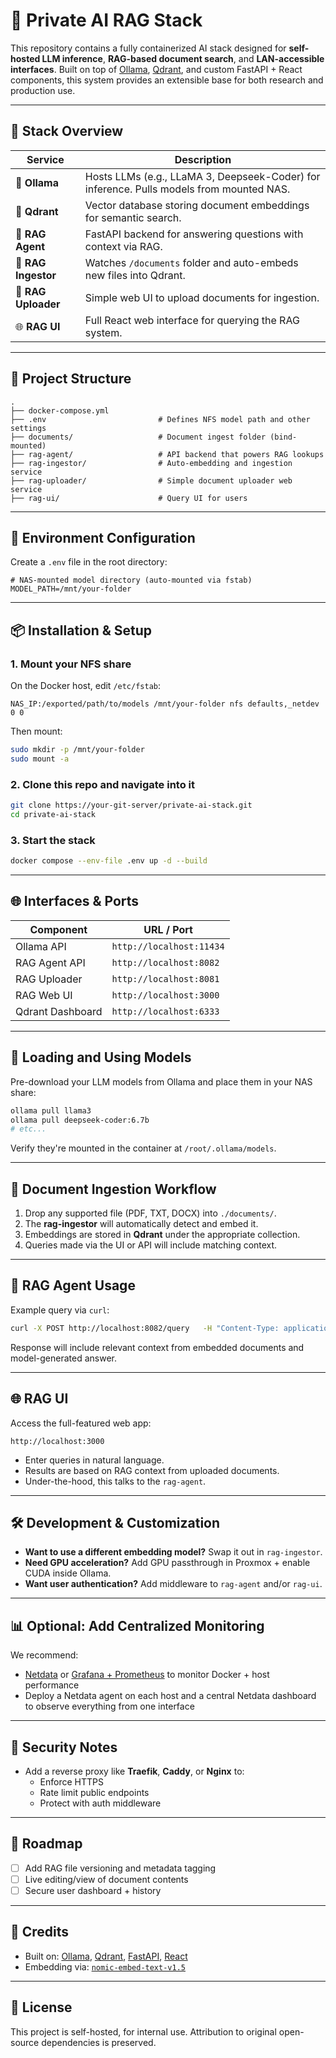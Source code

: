 # 🧠 Private AI RAG Stack

This repository contains a fully containerized AI stack designed for **self-hosted LLM inference**, **RAG-based document search**, and **LAN-accessible interfaces**. Built on top of [Ollama](https://ollama.com), [Qdrant](https://qdrant.tech), and custom FastAPI + React components, this system provides an extensible base for both research and production use.

---

## 🚀 Stack Overview

| Service       | Description                                                                 |
|---------------|-----------------------------------------------------------------------------|
| 🧠 **Ollama**        | Hosts LLMs (e.g., LLaMA 3, Deepseek-Coder) for inference. Pulls models from mounted NAS. |
| 🧱 **Qdrant**        | Vector database storing document embeddings for semantic search.       |
| 🤖 **RAG Agent**     | FastAPI backend for answering questions with context via RAG.         |
| 📄 **RAG Ingestor**  | Watches `/documents` folder and auto-embeds new files into Qdrant.    |
| 🧾 **RAG Uploader**  | Simple web UI to upload documents for ingestion.                      |
| 🌐 **RAG UI**        | Full React web interface for querying the RAG system.                 |

---

## 📁 Project Structure

```
.
├── docker-compose.yml
├── .env                         # Defines NFS model path and other settings
├── documents/                   # Document ingest folder (bind-mounted)
├── rag-agent/                   # API backend that powers RAG lookups
├── rag-ingestor/                # Auto-embedding and ingestion service
├── rag-uploader/                # Simple document uploader web service
├── rag-ui/                      # Query UI for users
```

---

## 🔧 Environment Configuration

Create a `.env` file in the root directory:

```env
# NAS-mounted model directory (auto-mounted via fstab)
MODEL_PATH=/mnt/your-folder
```

---

## 📦 Installation & Setup

### 1. Mount your NFS share

On the Docker host, edit `/etc/fstab`:

```fstab
NAS_IP:/exported/path/to/models /mnt/your-folder nfs defaults,_netdev 0 0
```

Then mount:

```bash
sudo mkdir -p /mnt/your-folder
sudo mount -a
```

### 2. Clone this repo and navigate into it

```bash
git clone https://your-git-server/private-ai-stack.git
cd private-ai-stack
```

### 3. Start the stack

```bash
docker compose --env-file .env up -d --build
```

---

## 🌐 Interfaces & Ports

| Component       | URL / Port           |
|----------------|----------------------|
| Ollama API      | `http://localhost:11434` |
| RAG Agent API   | `http://localhost:8082`  |
| RAG Uploader    | `http://localhost:8081`  |
| RAG Web UI      | `http://localhost:3000`  |
| Qdrant Dashboard| `http://localhost:6333`  |

---

## 🧠 Loading and Using Models

Pre-download your LLM models from Ollama and place them in your NAS share:

```bash
ollama pull llama3
ollama pull deepseek-coder:6.7b
# etc...
```

Verify they're mounted in the container at `/root/.ollama/models`.

---

## 📄 Document Ingestion Workflow

1. Drop any supported file (PDF, TXT, DOCX) into `./documents/`.
2. The **rag-ingestor** will automatically detect and embed it.
3. Embeddings are stored in **Qdrant** under the appropriate collection.
4. Queries made via the UI or API will include matching context.

---

## 🧠 RAG Agent Usage

Example query via `curl`:

```bash
curl -X POST http://localhost:8082/query   -H "Content-Type: application/json"   -d '{"query": "What is in the latest project report?"}'
```

Response will include relevant context from embedded documents and model-generated answer.

---

## 🌐 RAG UI

Access the full-featured web app:

```
http://localhost:3000
```

- Enter queries in natural language.
- Results are based on RAG context from uploaded documents.
- Under-the-hood, this talks to the `rag-agent`.

---

## 🛠 Development & Customization

- **Want to use a different embedding model?** Swap it out in `rag-ingestor`.
- **Need GPU acceleration?** Add GPU passthrough in Proxmox + enable CUDA inside Ollama.
- **Want user authentication?** Add middleware to `rag-agent` and/or `rag-ui`.

---

## 📊 Optional: Add Centralized Monitoring

We recommend:
- [Netdata](https://www.netdata.cloud/) or [Grafana + Prometheus](https://grafana.com) to monitor Docker + host performance
- Deploy a Netdata agent on each host and a central Netdata dashboard to observe everything from one interface

---

## 🔐 Security Notes

- Add a reverse proxy like **Traefik**, **Caddy**, or **Nginx** to:
  - Enforce HTTPS
  - Rate limit public endpoints
  - Protect with auth middleware

---

## 📌 Roadmap

- [ ] Add RAG file versioning and metadata tagging
- [ ] Live editing/view of document contents
- [ ] Secure user dashboard + history

---

## 🤝 Credits

- Built on: [Ollama](https://ollama.com), [Qdrant](https://qdrant.tech), [FastAPI](https://fastapi.tiangolo.com), [React](https://reactjs.org)
- Embedding via: [`nomic-embed-text-v1.5`](https://huggingface.co/nomic-ai/nomic-embed-text-v1.5)

---

## 📜 License

This project is self-hosted, for internal use. Attribution to original open-source dependencies is preserved.
